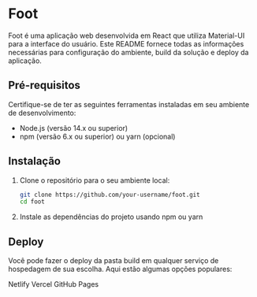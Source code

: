 # Foot

Foot é uma aplicação web desenvolvida em React que utiliza Material-UI para a interface do usuário. Este README fornece todas as informações necessárias para configuração do ambiente, build da solução e deploy da aplicação.

## Pré-requisitos

Certifique-se de ter as seguintes ferramentas instaladas em seu ambiente de desenvolvimento:

- Node.js (versão 14.x ou superior)
- npm (versão 6.x ou superior) ou yarn (opcional)

## Instalação

1. Clone o repositório para o seu ambiente local:

   ```bash
   git clone https://github.com/your-username/foot.git
   cd foot
2. Instale as dependências do projeto usando npm ou yarn
   
## Deploy
Você pode fazer o deploy da pasta build em qualquer serviço de hospedagem de sua escolha. Aqui estão algumas opções populares:

Netlify
Vercel
GitHub Pages

